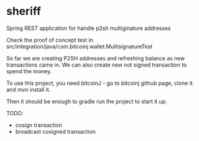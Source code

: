 sheriff
=======

Spring REST application for handle p2sh multiginature addresses


Check the proof of concept test in  src/integration/java/com.bitcoinj.wallet.MultisignatureTest

So far we are creating P2SH addresses and refreshing balance as new transactions came in.
We can also create new not signed transaction to spend the money.
 

To use this project, you need bitcoinJ - go to bitcoinj github page, clone it and mvn install it. 

Then it should be enough to gradle run the project to start it up.
 
TODO:
* cosign transaction
* broadcast cosigned transaction
